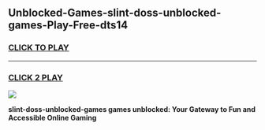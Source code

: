 
## Unblocked-Games-slint-doss-unblocked-games-Play-Free-dts14
<h3>
<a href="https://premium76.site?title=slint-doss-unblocked-games&ref=21A">CLICK TO PLAY</a></h3>
<hr>

<h3>
<a href="https://premium76.site?title=slint-doss-unblocked-games&ref=21A">CLICK 2 PLAY</a>
  
</h3>

<a href="https://premium76.site?title=slint-doss-unblocked-games&ref=21A"><img src="https://clearcache.store/games.png"></a>


**slint-doss-unblocked-games games unblocked: Your Gateway to Fun and Accessible Online Gaming**
